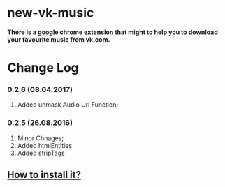 # new-vk-music
**There is a google chrome extension that might to help you to download your favourite music from vk.com.**

# Change Log
### 0.2.6 (08.04.2017)
1. Added unmask Audio Url Function;

### 0.2.5 (26.08.2016)
1. Minor Chnages;
2. Added htmlEntities
3. Added stripTags

## [How to install it?](https://github.com/rumur/new-vk-music/tree/master/extension#how-to-install-it)
